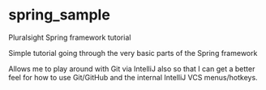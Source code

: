 # spring_sample
Pluralsight Spring framework tutorial


Simple tutorial going through the very basic parts of the Spring framework 

Allows me to play around with Git via IntelliJ also so that I can get a better feel for how to use Git/GitHub and the internal IntelliJ VCS menus/hotkeys.
